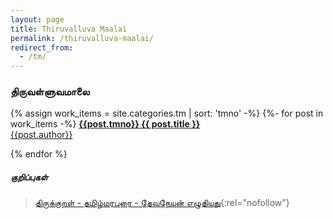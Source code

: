 ```yaml
---
layout: page
title: Thiruvalluva Maalai
permalink: /thiruvalluva-maalai/
redirect_from:
  - /tm/
---
```


### திருவள்ளுவமாலை

{% assign work_items = site.categories.tm | sort: 'tmno' -%}
{%- for post in work_items -%}
[**{{post.tmno}}&nbsp;{{ post.title }}**]({{post.url}})<br>
[{{post.author}}]({{post.url}})

{% endfor %}

##### குறிப்புகள்
> [திருக்குறள் - தமிழ்மரபுரை - தேவநேயன் எழுதியது](http://www.tamilvu.org/library/l2100/html/l2100vur.htm){:rel="nofollow"}
